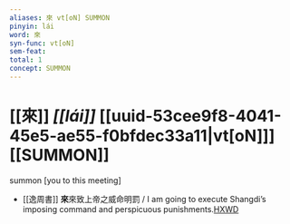 ```yaml
---
aliases: 來 vt[oN] SUMMON
pinyin: lái
word: 來
syn-func: vt[oN]
sem-feat: 
total: 1
concept: SUMMON 
---
```

# [[來]] *[[lái]]*  [[uuid-53cee9f8-4041-45e5-ae55-f0bfdec33a11|vt[oN]]] [[SUMMON]]
summon [you to this meeting]
 - [[逸周書]] **來**來致上帝之威命明罰 / I am going to execute Shangdi’s imposing command and perspicuous punishments.[HXWD](https://hxwd.org/textview.html?location=CH1c0887_CHANT_043-1a.21)